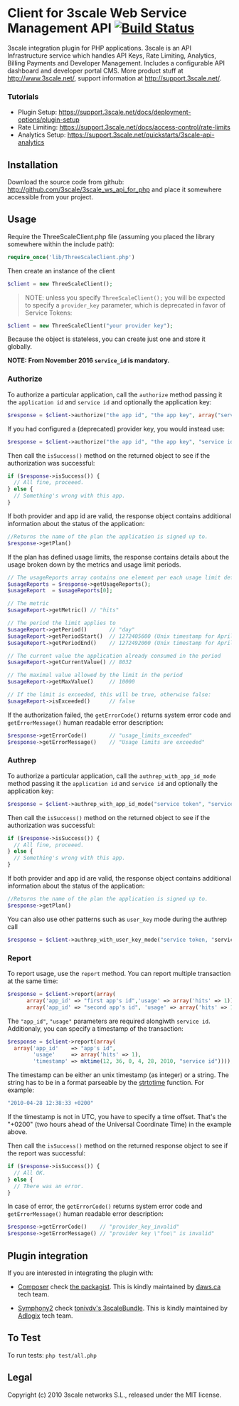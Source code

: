 # Client for 3scale Web Service Management API [![Build Status](https://secure.travis-ci.org/3scale/3scale_ws_api_for_php.png?branch=master)](http://travis-ci.org/3scale/3scale_ws_api_for_php)
3scale integration plugin for PHP applications. 3scale is an API Infrastructure service which handles API Keys, Rate Limiting, Analytics, Billing Payments and Developer Management. Includes a configurable API dashboard and developer portal CMS. More product stuff at http://www.3scale.net/, support information at http://support.3scale.net/.

### Tutorials
* Plugin Setup: https://support.3scale.net/docs/deployment-options/plugin-setup
* Rate Limiting: https://support.3scale.net/docs/access-control/rate-limits
* Analytics Setup: https://support.3scale.net/quickstarts/3scale-api-analytics

## Installation

Download the source code from github: http://github.com/3scale/3scale_ws_api_for_php and place it somewhere accessible from your project.

## Usage

Require the ThreeScaleClient.php file (assuming you placed the library somewhere within the
include path):

```php
require_once('lib/ThreeScaleClient.php')
```

Then create an instance of the client
```php
$client = new ThreeScaleClient();
```

> NOTE: unless you specify ```ThreeScaleClient();``` you will be expected to specify
a `provider_key` parameter, which is deprecated in favor of Service Tokens:
```php
$client = new ThreeScaleClient("your provider key");
```

Because the object is stateless, you can create just one and store it globally.

**NOTE: From November 2016 `service_id` is mandatory.**

### Authorize

To authorize a particular application, call the `authorize` method passing it the 
`application id` and `service id` and optionally the application key:

```php
$response = $client->authorize("the app id", "the app key", array("service_id" => "service id", "service_token" =>"service token"));
```

If you had configured a (deprecated) provider key, you would instead use:

```php
$response = $client->authorize("the app id", "the app key", "service id"));
```

Then call the `isSuccess()` method on the returned object to see if the authorization was
successful:

```php
if ($response->isSuccess()) {
  // All fine, proceeed.
} else {
  // Something's wrong with this app.
}
```

If both provider and app id are valid, the response object contains additional information about the status of the application:

```php
//Returns the name of the plan the application is signed up to.
$response->getPlan()
```

If the plan has defined usage limits, the response contains details about the usage broken down by the metrics and usage limit periods.

```php
// The usageReports array contains one element per each usage limit defined on the plan.
$usageReports = $response->getUsageReports();
$usageReport  = $usageReports[0];

// The metric
$usageReport->getMetric() // "hits"

// The period the limit applies to
$usageReport->getPeriod()       // "day"
$usageReport->getPeriodStart()  // 1272405600 (Unix timestamp for April 28, 2010, 00:00:00)
$usageReport->getPeriodEnd()    // 1272492000 (Unix timestamp for April 29, 2010, 00:00:00)

// The current value the application already consumed in the period
$usageReport->getCurrentValue() // 8032

// The maximal value allowed by the limit in the period
$usageReport->getMaxValue()     // 10000

// If the limit is exceeded, this will be true, otherwise false:
$usageReport->isExceeded()      // false
```

If the authorization failed, the `getErrorCode()` returns system error code and `getErrorMessage()` human readable error description:
 
```php    
$response->getErrorCode()       // "usage_limits_exceeded"
$response->getErrorMessage()    // "Usage limits are exceeded"
```

### Authrep

To authorize a particular application, call the `authrep_with_app_id_mode` method passing it the 
`application id` and `service id` and optionally the application key:

```php
$response = $client->authrep_with_app_id_mode("service token", "service id", "the app id", "the app key", array('method_name' => 1));
```

Then call the `isSuccess()` method on the returned object to see if the authorization was
successful:

```php
if ($response->isSuccess()) {
  // All fine, proceeed.
} else {
  // Something's wrong with this app.
}
```

If both provider and app id are valid, the response object contains additional information about the status of the application:

```php
//Returns the name of the plan the application is signed up to.
$response->getPlan()
```

You can also use other patterns such as `user_key` mode during the authrep call

```php
$response = $client->authrep_with_user_key_mode("service token, "service id", ""user_key", "service id", array('method_name' => 1));
```

### Report

To report usage, use the `report` method. You can report multiple transaction at the same time:

```php    
$response = $client->report(array(
      array('app_id' => "first app's id",'usage' => array('hits' => 1)),
      array('app_id' => "second app's id", 'usage' => array('hits' => 1))), "service id");
```

The `"app_id"`,  `"usage"` parameters are required alongiwth `service id`. Additionaly, you can specify a timestamp
of the transaction:

```php
$response = $client->report(array(
  array('app_id'    => "app's id",
        'usage'     => array('hits' => 1),
        'timestamp' => mktime(12, 36, 0, 4, 28, 2010, "service id"))));
```

The timestamp can be either an unix timestamp (as integer) or a string. The string has to be in a
format parseable by the [strtotime](http://php.net/manual/en/function.strtotime.php) function.
For example:

```php    
"2010-04-28 12:38:33 +0200"
```

If the timestamp is not in UTC, you have to specify a time offset. That's the "+0200" 
(two hours ahead of the Universal Coordinate Time) in the example above.

Then call the `isSuccess()` method on the returned response object to see if the report was
successful:

```php    
if ($response->isSuccess()) {
  // All OK.
} else {
  // There was an error.
}
```

In case of error, the `getErrorCode()` returns system error code and `getErrorMessage()`
human readable error description:

```php    
$response->getErrorCode()    // "provider_key_invalid"
$response->getErrorMessage() // "provider key \"foo\" is invalid"
```

## Plugin integration

If you are interested in integrating the plugin with:

* [Composer](http://getcomposer.org/) check [the packagist](https://packagist.org/packages/tdaws/3scale_ws_api_for_php). This is kindly maintained by [daws.ca](http://daws.ca) tech team.

* [Symphony2](http://symfony.com/) check [tonivdv's 3scaleBundle](https://github.com/tonivdv/3scaleBundle). This is kindly maintained by [Adlogix](http://www.adlogix.eu) tech team.

## To Test

To run tests: `php test/all.php`

## Legal

Copyright (c) 2010 3scale networks S.L., released under the MIT license.

